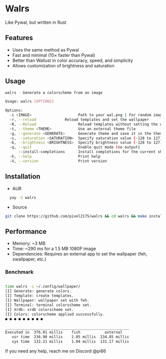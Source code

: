 # Walrs
Like Pywal, but written in Rust

## Features
- Uses the same method as Pywal
- Fast and minimal (10× faster than Pywal)
- Better than Wallust in color accuracy, speed, and simplicity
- Allows customization of brightness and saturation

## Usage
```bash
walrs - Generate a colorscheme from an image

Usage: walrs [OPTIONS]

Options:
  -i <IMAGE>                     Path to your wal.png | For random image: path to your wallpapers/
  -r, --reload             Reload templates and set the wallpaper
  -R, --Reload                   Reload templates without setting the wallpaper
  -t, --theme <THEME>            Use an external theme file
  -g, --generate <GENERATE>      Generate theme and save it in the themes folder (.cache/wal/colorschemes)
  -s, --saturation <SATURATION>  Specify saturation value (-128 to 127)
  -b, --brightness <BRIGHTNESS>  Specify brightness value (-128 to 127)
  -q, --quit                     Enable quit mode (no output)
      --install-completions      Install completions for the current shell
  -h, --help                     Print help
  -V, --version                  Print version

```

## Installation
- AUR
```bash
  yay -S walrs
```
- Source
```bash
git clone https://github.com/pixel2175/walrs && cd walrs && make install
```

## Performance
- Memory: ~3 MB
- Time: ~290 ms for a 1.5 MB 1080P image
- Dependencies: Requires an external app to set the wallpaper (feh, xwallpaper, etc.)

### Benchmark
```bash

time walrs -i ~/.config/wallpaper/
[I] Generate: generate colors.
[I] Template: create templates.
[I] Wallpaper: wallpaper set with feh.
[I] Terminal: terminal colorscheme set.
[I] Xrdb: xrdb colorscheme set.
[I] Colors: colorscheme applied successfully.
● ● ● ● ● ● ● ● ●

________________________________________________________
Executed in  376.01 millis    fish           external
   usr time  236.90 millis    2.05 millis  234.85 millis
   sys time  132.21 millis    1.04 millis  131.17 millis
```

If you need any help, reach me on Discord @pi66

